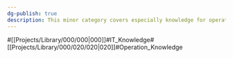 ```yaml
---
dg-publish: true
description: This minor category covers especially knowledge for operator
---
```

#[[Projects/Library/000/000\|000]]#IT_Knowledge#[[Projects/Library/000/020/020\|020]]#Operation_Knowledge

